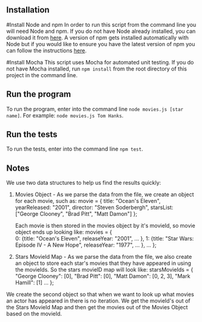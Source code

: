 ## Installation

#Install Node and npm
In order to run this script from the command line you will need Node and npm. If you do not have Node already installed, you can download it from [here](https://nodejs.org/en/). A version of npm gets installed automatically with Node but if you would like to ensure you have the latest version of npm you can follow the instructions [here](https://docs.npmjs.com/getting-started/installing-node).

#Install Mocha
This script uses Mocha for automated unit testing. If you do not have Mocha installed, run `npm install` from the root directory of this project in the command line. 


## Run the program
To run the program, enter into the command line `node movies.js [star name]`. For example: `node movies.js Tom Hanks`.


## Run the tests
To run the tests, enter into the command line `npm test`.

## Notes
We use two data structures to help us find the results quickly:

1. Movies Object - As we parse the data from the file, we create an object for each movie, such as:
    movie = {
    	title: "Ocean's Eleven",
    	yearReleased: "2001",
    	director: "Steven Soderbergh",
    	starsList: ["George Clooney", "Brad Pitt", "Matt Damon"]
    };

	Each movie is then stored in the movies object by it's movieId, so movie object ends up looking like:
    movies = {           
      0: {title: "Ocean's Eleven", releaseYear: "2001", ... },
      1: {title: "Star Wars: Episode IV - A New Hope", releaseYear: "1977", ... },
      ...
    };

2. Stars MovieId Map - As we parse the data from the file, we also create an object to store each star's movies that they have appeared in using the movieIds. So the stars movieID map will look like: 
    starsMovieIds = {    
      "George Clooney": [0],
      "Brad Pitt": [0],
      "Matt Damon": [0, 2, 3],
      "Mark Hamill": [1]
      ...
    };

We create the second object so that when we want to look up what movies an actor has appeared in there is no iteration. We get the movieId's out of the Stars MovieId Map and then get the movies out of the Movies Object based on the movieId.


